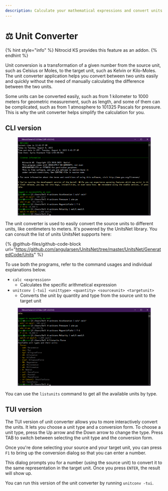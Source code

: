 ```yaml
---
description: Calculate your mathematical expressions and convert units
---
```


# ⚖ Unit Converter

{% hint style="info" %}
Nitrocid KS provides this feature as an addon.
{% endhint %}

Unit conversion is a transformation of a given number from the source unit, such as Celsius or Moles, to the target unit, such as Kelvin or Kilo-Moles. The unit converter application helps you convert between two units easily and quickly without the need of manually calculating the difference between the two units.

Some units can be converted easily, such as from 1 kilometer to 1000 meters for geometric measurement, such as length, and some of them can be complicated, such as from 1 atmosphere to 101325 Pascals for pressure. This is why the unit converter helps simplify the calculation for you.

## CLI version

<figure><img src="../../../../.gitbook/assets/image (39).png" alt=""><figcaption></figcaption></figure>

The unit converter is used to easily convert the source units to different units, like centimeters to meters. It's powered by the UnitsNet library. You can consult the list of units UnitsNet supports here:

{% @github-files/github-code-block url="https://github.com/angularsen/UnitsNet/tree/master/UnitsNet/GeneratedCode/Units" %}

To use both the programs, refer to the command usages and individual explanations below.

* `calc <expression>`
  * Calculates the specific arithmetical expression
* `unitconv [-tui] <unittype> <quantity> <sourceunit> <targetunit>`
  * Converts the unit by quantity and type from the source unit to the target unit

<figure><img src="../../../../.gitbook/assets/image (40).png" alt=""><figcaption></figcaption></figure>

You can use the `listunits` command to get all the available units by type.

## TUI version

The TUI version of unit converter allows you to more interactively convert the units. It lets you choose a unit type and a conversion form. To choose a unit type, press the Up arrow and the Down arrow to change the type. Press TAB to switch between selecting the unit type and the conversion form.

Once you're done selecting your source and your target unit, you can press `F1` to bring up the conversion dialog so that you can enter a number.

This dialog prompts you for a number (using the source unit) to convert it to the same representation in the target unit. Once you press `ENTER`, the result will show up.

You can run this version of the unit converter by running `unitconv -tui`.
